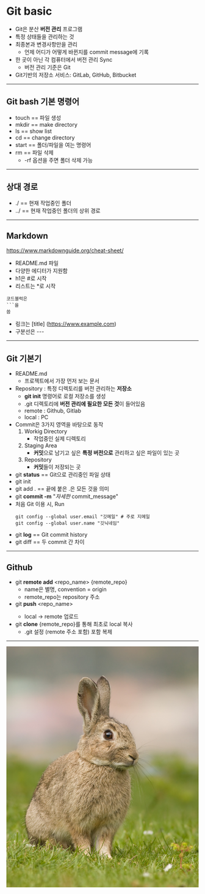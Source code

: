 # Git basic
* Git은 분산 **버전 관리** 프로그램
* 특정 상태들을 관리하는 것
* 최종본과 변경사항만을 관리
  * 언제 어디가 어떻게 바뀐지를 commit message에 기록
* 한 곳이 아닌 각 컴퓨터에서 버전 관리 Sync
  * 버전 관리 기준은 Git
* Git기반의 저장소 서비스: GitLab, GitHub, Bitbucket
------
## Git bash 기본 명령어
* touch == 파일 생성
* mkdir == make directory
* ls == show list
* cd == change directory
* start == 폴더/파일을 여는 명령어
* rm == 파일 삭제
  * -rf 옵션을 주면 폴더 삭제 가능
-----
## 상대 경로
* ./ == 현재 작업중인 폴더
* ../ == 현재 작업중인 폴더의 상위 경로
-----
## Markdown
https://www.markdownguide.org/cheat-sheet/
* README.md 파일
* 다양한 에디터가 지원함
* h1은 #로 시작
* 리스트는 *로 시작
```
코드블럭은 
```을 
씀
```
* 링크는 [title] (https://www.example.com)
* 구분선은 ---
----
## Git 기본기
* README.md
  * 프로젝트에서 가장 먼저 보는 문서
* Repository : 특정 디렉토리를 버전 관리하는 **저장소**
  * **git init** 명령어로 로컬 저장소를 생성
  * .git 디렉토리에 **버전 관리에 필요한 모든 것**이 들어있음
  * remote : Github, Gitlab
  * local : PC
* Commit은 3가지 영역을 바탕으로 동작
    1. Workig Directory
       *  작업중인 실제 디렉토리
    2. Staging Area
       *  **커밋**으로 남기고 싶은 **특정 버전으로** 관리하고 싶은 파일이 있는 곳
    3. Repository
       *  **커밋**들이 저장되는 곳
* git **status** == Git으로 관리중인 파일 상태
* git init
* git add . == 끝에 붙은 .은 모든 것을 의미
* git **commit -m** "*자세한* commit_message"
* 처음 Git 이용 시, Run
    ```
    git config --global user.email "깃메일" # 주로 지메일
    git config --global user.name "깃닉네임"
    ```
* git **log** == Git commit history
* git diff == 두 commit 간 차이
---
## Github
* git **remote add** <repo_name> {remote_repo}
  * name은 별명, convention = origin
  * remote_repo는 repository 주소
* git **push** <repo_name> <local branch>
  * local -> remote 업로드
* git **clone** {remote_repo}를 통해 최초로 local 복사
  * .git 설정 (remote 주소 포함) 포함 복제
----
![토끼 사진](./img/Oryctolagus_cuniculus_Tasmania_2.jpg)